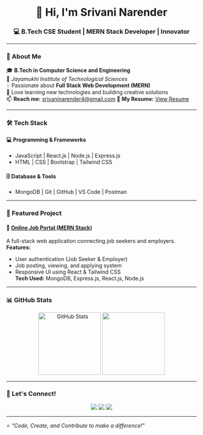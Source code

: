 <!-- Srivani GitHub Profile README -->

<h1 align="center">👋 Hi, I'm Srivani Narender</h1>
<h3 align="center">💻 B.Tech CSE Student | MERN Stack Developer | Innovator</h3>

---

### 🪪 About Me

🎓 **B.Tech in Computer Science and Engineering**  
🏫 *Jayamukhi Institute of Technological Sciences*  
💡 Passionate about **Full Stack Web Development (MERN)**  
🚀 Love learning new technologies and building creative solutions  
📫 **Reach me:** [srivaninarender4@gmail.com](mailto:srivaninarender4@gmail.com)
📄 **My Resume:** [View Resume](./Srivani_Narender_Resume.pdf)

---

### 🛠️ Tech Stack

#### 💻 Programming & Frameworks
- JavaScript | React.js | Node.js | Express.js
- HTML | CSS | Bootstrap | Tailwind CSS

#### 🗄️ Database & Tools
- MongoDB | Git | GitHub | VS Code | Postman

---

### 🌟 Featured Project

#### 🔗 [Online Job Portal (MERN Stack)](https://github.com/srivani-git/online_job_portal)
A full-stack web application connecting job seekers and employers.  
**Features:**
- User authentication (Job Seeker & Employer)
- Job posting, viewing, and applying system
- Responsive UI using React & Tailwind CSS  
**Tech Used:** MongoDB, Express.js, React.js, Node.js  

---

### 📊 GitHub Stats

<p align="center">
  <img src="https://github-readme-stats.vercel.app/api?username=srivani-git&show_icons=true&theme=tokyonight" alt="GitHub Stats" height="165">
  <img src="https://github-readme-stats.vercel.app/api/top-langs/?username=srivani-git&layout=compact&theme=tokyonight" height="165">
</p>

---

### 💬 Let's Connect!

<p align="center">
  <a href="mailto:your_email@example.com"><img src="https://img.shields.io/badge/Email-D14836?style=for-the-badge&logo=gmail&logoColor=white"></a>
  <a href="https://github.com/srivani-git"><img src="https://img.shields.io/badge/GitHub-100000?style=for-the-badge&logo=github&logoColor=white"></a>
  <a href="https://www.linkedin.com/"><img src="https://img.shields.io/badge/LinkedIn-0077B5?style=for-the-badge&logo=linkedin&logoColor=white"></a>
</p>

---

⭐ *"Code, Create, and Contribute to make a difference!"*
